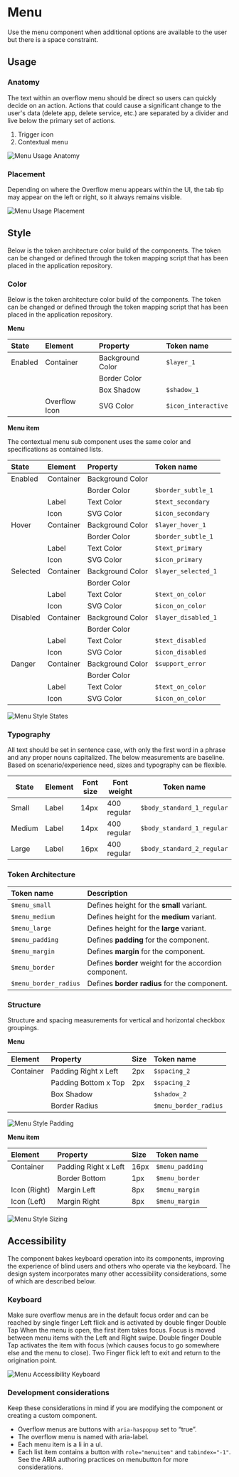 # Menu

Use the menu component when additional options are available to the user but there is a space constraint.

## Usage

### Anatomy

The text within an overflow menu should be direct so users can quickly decide on an action. Actions that could cause a significant change to the user's data (delete app, delete service, etc.) are separated by a divider and live below the primary set of actions.
 
1. Trigger icon
2. Contextual menu

<img src="../../assets/images/components/menu/menu_usage_anatomy.png" alt="Menu Usage Anatomy"/>

### Placement

Depending on where the Overflow menu appears within the UI, the tab tip may appear on the left or right, so it always remains visible.

<img src="../../assets/images/components/menu/menu_usage_placement.png" alt="Menu Usage Placement"/>

## Style

Below is the token architecture color build of the components. The token can be changed or defined through the token mapping script that has been placed in the application repository.

### Color

Below is the token architecture color build of the components. The token can be changed or defined through the token mapping script that has been placed in the application repository.

**Menu**

| State                      | Element                    | Property                   | Token name                 |
| :------------------------- | :------------------------- | :------------------------- | :------------------------- |
| Enabled                    | Container                  | Background Color           | `$layer_1`                 |
|                            |                            | Border Color               |                            |
|                            |                            | Box Shadow                 | `$shadow_1`                |  
|                            | Overflow Icon              | SVG Color                  | `$icon_interactive`        |

**Menu item**

The contextual menu sub component uses the same color and specifications as contained lists.

| State                      | Element                    | Property                   | Token name                 |
| :------------------------- | :------------------------- | :------------------------- | :------------------------- |
| Enabled                    | Container                  | Background Color           |                            |
|                            |                            | Border Color               | `$border_subtle_1`         |
|                            | Label                      | Text Color                 | `$text_secondary`          |  
|                            | Icon                       | SVG Color                  | `$icon_secondary`          |
| Hover                      | Container                  | Background Color           | `$layer_hover_1`           |
|                            |                            | Border Color               | `$border_subtle_1`         |
|                            | Label                      | Text Color                 | `$text_primary`            |  
|                            | Icon                       | SVG Color                  | `$icon_primary`            |
| Selected                   | Container                  | Background Color           | `$layer_selected_1`        |
|                            |                            | Border Color               |                            |
|                            | Label                      | Text Color                 | `$text_on_color`           |  
|                            | Icon                       | SVG Color                  | `$icon_on_color`           |
| Disabled                   | Container                  | Background Color           | `$layer_disabled_1`        |
|                            |                            | Border Color               |                            |
|                            | Label                      | Text Color                 | `$text_disabled`           |  
|                            | Icon                       | SVG Color                  | `$icon_disabled`           |
| Danger                     | Container                  | Background Color           | `$support_error`           |
|                            |                            | Border Color               |                            |
|                            | Label                      | Text Color                 | `$text_on_color`           |  
|                            | Icon                       | SVG Color                  | `$icon_on_color`           |

<img src="../../assets/images/components/menu/menu_style_states.png" alt="Menu Style States"/>

### Typography

All text should be set in sentence case, with only the first word in a phrase and any proper nouns capitalized. The below measurements are baseline. Based on scenario/experience need, sizes and typography can be flexible.

| State      | Element      | Font size | Font weight | Token name                 |
| ---------- | ------------ | --------- | ----------- | -------------------------- | 
| Small      | Label        | 14px      | 400 regular | `$body_standard_1_regular` |
| Medium     | Label        | 14px      | 400 regular | `$body_standard_1_regular` |
| Large      | Label        | 16px      | 400 regular | `$body_standard_2_regular` |

### Token Architecture

| Token name                  | Description                                            |
| :-------------------------- | :----------------------------------------------------- |
| `$menu_small`               | Defines height for the **small** variant.              |
| `$menu_medium`              | Defines height for the **medium** variant.             |
| `$menu_large`               | Defines height for the **large** variant.              |
| `$menu_padding`             | Defines **padding** for the component.                 |
| `$menu_margin`              | Defines **margin** for the component.                  |
| `$menu_border`              | Defines **border** weight for the accordion component. |
| `$menu_border_radius`       | Defines **border radius** for the component.           |

### Structure

Structure and spacing measurements for vertical and horizontal checkbox groupings.

**Menu**

| Element               | Property                | Size      | Token name                  |
| :-------------------- | :---------------------- | :-------- | :-------------------------- |
| Container             | Padding Right x Left    | 2px       | `$spacing_2`                |
|                       | Padding Bottom x Top    | 2px       | `$spacing_2`                |
|                       | Box Shadow              |           | `$shadow_2`                 |
|                       | Border Radius           |           | `$menu_border_radius`       |

<img src="../../assets/images/components/menu/menu_style_padding.png" alt="Menu Style Padding"/>

**Menu item**

| Element               | Property                | Size      | Token name                  |
| :-------------------- | :---------------------- | :-------- | :-------------------------- |
| Container             | Padding Right x Left    | 16px      | `$menu_padding`             |
|                       | Border Bottom           | 1px       | `$menu_border`              |
| Icon (Right)          | Margin Left             | 8px       | `$menu_margin`              |
| Icon (Left)           | Margin Right            | 8px       | `$menu_margin`              |

<img src="../../assets/images/components/menu/menu_style_sizing.png" alt="Menu Style Sizing"/>

## Accessibility

The component bakes keyboard operation into its components, improving the experience of blind users and others who operate via the keyboard. The design system incorporates many other accessibility considerations, some of which are described below.

### Keyboard

Make sure overflow menus are in the default focus order and can be reached by single finger Left flick and is activated by double finger Double Tap When the menu is open, the first item takes focus. Focus is moved between menu items with the Left and Right swipe. Double finger Double Tap activates the item with focus (which causes focus to go somewhere else and the menu to close). Two Finger flick left to exit and return to the origination point.

<img src="../../assets/images/components/menu/menu_accessibility_keyboard.png" alt="Menu Accessibility Keyboard"/>

### Development considerations

Keep these considerations in mind if you are modifying the component or creating a custom component.

- Overflow menus are buttons with `aria-haspopup` set to “true”.
- The overflow menu is named with aria-label.
- Each menu item is a li in a ul.
- Each list item contains a button with `role="menuitem"` and `tabindex="-1"`. See the ARIA authoring practices on menubutton for more considerations.


